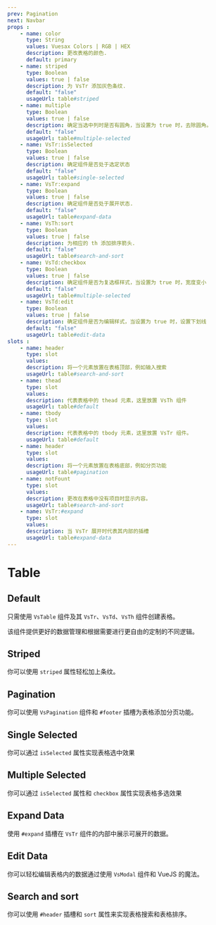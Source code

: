 ```yaml
---
prev: Pagination
next: Navbar
props : 
    - name: color
      type: String
      values: Vuesax Colors | RGB | HEX
      description: 更改表格的颜色.
      default: primary
    - name: striped
      type: Boolean
      values: true | false
      description: 为 VsTr 添加灰色条纹.	
      default: "false"
      usageUrl: table#striped
    - name: multiple
      type: Boolean 
      values: true | false
      description: 确定当选中列时是否有圆角，当设置为 true 时，去除圆角。
      default: "false"
      usageUrl: table#multiple-selected
    - name: VsTr:isSelected
      type: Boolean 
      values: true | false
      description: 确定组件是否处于选定状态
      default: "false"
      usageUrl: table#single-selected
    - name: VsTr:expand
      type: Boolean 
      values: true | false
      description: 确定组件是否处于展开状态.
      default: "false"
      usageUrl: table#expand-data
    - name: VsTh:sort
      type: Boolean 
      values: true | false
      description: 为相应的 th 添加排序箭头.
      default: "false"
      usageUrl: table#search-and-sort
    - name: VsTd:checkbox
      type: Boolean 
      values: true | false
      description: 确定组件是否为复选框样式，当设置为 true 时，宽度变小
      default: "false"
      usageUrl: table#multiple-selected
    - name: VsTd:edit
      type: Boolean 
      values: true | false
      description: 确定组件是否为编辑样式，当设置为 true 时，设置下划线
      default: "false"
      usageUrl: table#edit-data
slots : 
    - name: header
      type: slot
      values:
      description: 将一个元素放置在表格顶部，例如输入搜索
      usageUrl: table#search-and-sort
    - name: thead
      type: slot
      values:
      description: 代表表格中的 thead 元素，这里放置 VsTh 组件
      usageUrl: table#default
    - name: tbody
      type: slot
      values:
      description: 代表表格中的 tbody 元素，这里放置 VsTr 组件。
      usageUrl: table#default
    - name: header
      type: slot
      values:
      description: 将一个元素放置在表格底部，例如分页功能
      usageUrl: table#pagination
    - name: notFount
      type: slot
      values:
      description: 更改在表格中没有项目时显示内容。
      usageUrl: table#search-and-sort
    - name: VsTr:#expand
      type: slot
      values:
      description: 当 VsTr 展开时代表其内部的插槽
      usageUrl: table#expand-data
---
```


# Table

<card>

## Default

只需使用 `VsTable` 组件及其 `VsTr`、`VsTd`、`VsTh` 组件创建表格。

该组件提供更好的数据管理和根据需要进行更自由的定制的不同逻辑。

</card>

<card subtitle="Striped">

## Striped

你可以使用 `striped` 属性轻松加上条纹。

</card>

<card subtitle="Pagination">

## Pagination

你可以使用 `VsPagination` 组件和 `#footer` 插槽为表格添加分页功能。

</card>

<card subtitle="SingleSelected">

## Single Selected

你可以通过 `isSelected` 属性实现表格选中效果

</card>

<card subtitle="MultipleSelected">

## Multiple Selected

你可以通过 `isSelected` 属性和 `checkbox` 属性实现表格多选效果

</card>

<card subtitle="ExpandData">

## Expand Data

使用 `#expand` 插槽在 `VsTr` 组件的内部中展示可展开的数据。

</card>

<card subtitle="EditData">

## Edit Data

你可以轻松编辑表格内的数据通过使用 `VsModal` 组件和 VueJS 的魔法。

</card>

<card subtitle="Search&Sort">

## Search and sort

你可以使用 `#header` 插槽和 `sort` 属性来实现表格搜索和表格排序。

</card>

<script setup>
import Api from "../../../../theme/global-components/template/API.tsx"
</script>

<Api/>
